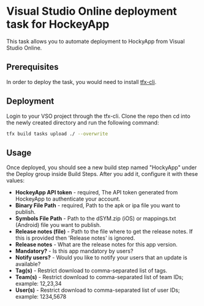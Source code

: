 # Visual Studio Online deployment task for HockeyApp

This task allows you to automate deployment to HockyApp from Visual Studio Online.

## Prerequisites

In order to deploy the task, you would need to install [tfx-cli](https://github.com/Microsoft/tfs-cli). 

## Deployment

Login to your VSO project through the tfx-cli. Clone the repo then cd into the newly created directory and run the following command:

```bash
tfx build tasks upload ./ --overwrite
```

## Usage

Once deployed, you should see a new build step named "HockyApp" under the Deploy group inside Build Steps. After you add it, configure it with these values:

* <b>HockeyApp API token</b> - required, The API token generated from HockeyApp to authenticate your account.
* <b>Binary File Path</b> - required, Path to the apk or ipa file you want to publish.
* <b>Symbols File Path</b> - Path to the dSYM.zip (iOS) or mappings.txt (Android) file you want to publish.
* <b>Release notes (file)</b> - Path to the file where to get the release notes. If this is provided then 'Release notes' is ignored.
* <b>Release notes</b> - What are the release notes for this app version.
* <b>Mandatory?</b> - Is this app mandatory by users?
* <b>Notify users?</b> - Would you like to notify your users that an update is available?
* <b>Tag(s)</b> - Restrict download to comma-separated list of tags.
* <b>Team(s)</b> - Restrict download to comma-separated list of team IDs; example: 12,23,34
* <b>User(s)</b> - Restrict download to comma-separated list of user IDs; example: 1234,5678
